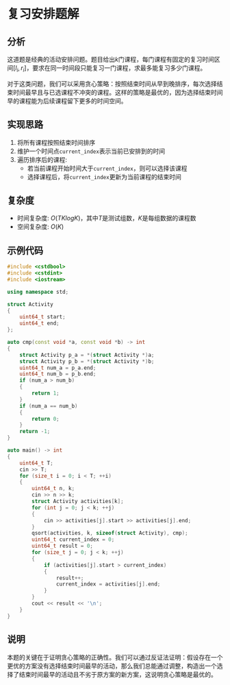 # 复习安排题解

## 分析

这道题是经典的活动安排问题。题目给出$k$门课程，每门课程有固定的复习时间区间$[l_i, r_i]$，要求在同一时间段只能复习一门课程，求最多能复习多少门课程。

对于这类问题，我们可以采用贪心策略：按照结束时间从早到晚排序，每次选择结束时间最早且与已选课程不冲突的课程。这样的策略是最优的，因为选择结束时间早的课程能为后续课程留下更多的时间空间。

## 实现思路

1. 将所有课程按照结束时间排序
2. 维护一个时间点`current_index`表示当前已安排到的时间
3. 遍历排序后的课程:
   - 若当前课程开始时间大于`current_index`，则可以选择该课程
   - 选择课程后，将`current_index`更新为当前课程的结束时间

## 复杂度

- 时间复杂度: $O(TKlogK)$，其中$T$是测试组数，$K$是每组数据的课程数
- 空间复杂度: $O(K)$

## 示例代码

```cpp
#include <cstdbool>
#include <cstdint>
#include <iostream>

using namespace std;

struct Activity
{
    uint64_t start;
    uint64_t end;
};

auto cmp(const void *a, const void *b) -> int
{
    struct Activity p_a = *(struct Activity *)a;
    struct Activity p_b = *(struct Activity *)b;
    uint64_t num_a = p_a.end;
    uint64_t num_b = p_b.end;
    if (num_a > num_b)
    {
        return 1;
    }
    if (num_a == num_b)
    {
        return 0;
    }
    return -1;
}

auto main() -> int
{
    uint64_t T;
    cin >> T;
    for (size_t i = 0; i < T; ++i)
    {
        uint64_t n, k;
        cin >> n >> k;
        struct Activity activities[k];
        for (int j = 0; j < k; ++j)
        {
            cin >> activities[j].start >> activities[j].end;
        }
        qsort(activities, k, sizeof(struct Activity), cmp);
        uint64_t current_index = 0;
        uint64_t result = 0;
        for (size_t j = 0; j < k; ++j)
        {
            if (activities[j].start > current_index)
            {
                result++;
                current_index = activities[j].end;
            }
        }
        cout << result << '\n';
    }
}
```

## 说明

本题的关键在于证明贪心策略的正确性。我们可以通过反证法证明：假设存在一个更优的方案没有选择结束时间最早的活动，那么我们总能通过调整，构造出一个选择了结束时间最早的活动且不劣于原方案的新方案，这说明贪心策略是最优的。
